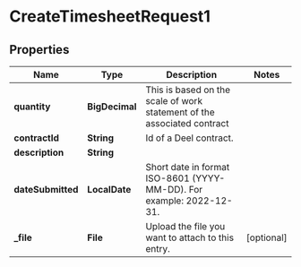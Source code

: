 

# CreateTimesheetRequest1


## Properties

| Name | Type | Description | Notes |
|------------ | ------------- | ------------- | -------------|
|**quantity** | **BigDecimal** | This is based on the scale of work statement of the associated contract |  |
|**contractId** | **String** | Id of a Deel contract. |  |
|**description** | **String** |  |  |
|**dateSubmitted** | **LocalDate** | Short date in format ISO-8601 (YYYY-MM-DD). For example: 2022-12-31. |  |
|**_file** | **File** | Upload the file you want to attach to this entry. |  [optional] |



